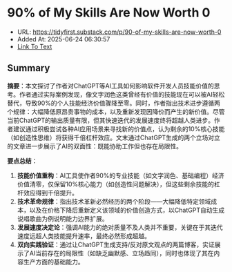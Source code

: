 # 90% of My Skills Are Now Worth 0
- URL: https://tidyfirst.substack.com/p/90-of-my-skills-are-now-worth-0
- Added At: 2025-06-24 06:30:57
- [Link To Text](2025-06-24-90%-of-my-skills-are-now-worth-0_raw.md)

## Summary
**摘要**：本文探讨了作者对ChatGPT等AI工具如何影响软件开发人员技能价值的思考。作者通过实际案例发现，像文字润色这类曾经有价值的技能现在可以被AI轻松替代，导致90%的个人技能经济价值骤降至零。同时，作者指出技术进步遵循两个规律：大幅降低原昂贵事物的成本，以及重新发现因降价而产生的新价值。尽管当前ChatGPT的输出质量有限，但其快速迭代的发展速度终将超越人类进步。作者建议通过积极尝试各种AI应用场景来寻找新的价值点，认为剩余的10%核心技能（如创造性思维）将获得千倍杠杆效应。文末通过ChatGPT生成的两个立场对立的文章进一步展示了AI的双面性：既能协助工作但也存在局限性。

**要点总结**：
1. **技能价值重构**：AI工具使作者90%的专业技能（如文字润色、基础编程）经济价值清零，仅保留10%核心能力（如创造性问题解决），但这些剩余技能的杠杆效应得到千倍提升。
2. **技术革命规律**：指出技术革新必然经历的两个阶段——大幅降低特定领域成本，以及在价格下降后重新定义该领域的价值创造方式，以ChatGPT自动生成说唱歌曲为例说明能力边界扩展。
3. **发展速度决定论**：强调AI能力的绝对质量不及人类并不重要，关键在于其迭代速度远超人类技能提升速率，最终必然形成超越。
4. **双向实践验证**：通过让ChatGPT生成支持/反对原文观点的两篇博客，实证展示了AI当前存在的局限性（如缺乏幽默感、立场趋同），同时也体现了其在内容生产方面的基础能力。
